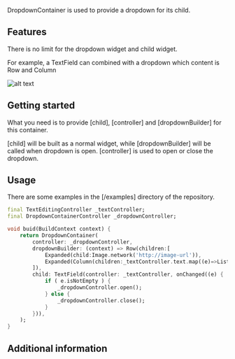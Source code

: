 
DropdownContainer is used to provide a dropdown for its child.

## Features

There is no limit for the dropdown widget and child widget.

For example, a TextField can combined with a dropdown which content is Row and Column

![alt text](https://raw.githubusercontent.com/tutucloud/dropdown-container-flutter/master/example/images/textfield_with_dropdown.png)

## Getting started

What you need is to provide [child], [controller] and [dropdownBuilder] for this container. 

[child] will be built as a normal widget, while [dropdownBuilder] will be called when dropdown is open.
[controller] is used to open or close the dropdown.

## Usage

There are some examples in the [/examples] directory of the repository.

```dart
final TextEditingController _textController;
final DropdownContainerController _dropdownController;

void buid(BuildContext context) {
    return DropdownContainer(
        controller: _dropdownController,
        dropdownBuilder: (context) => Row(children:[
            Expanded(child:Image.network('http://image-url')),
            Expanded(Column(children:_textController.text.map((e)=>ListTile(title:Text(e),onTap:(){})))),
        ]),
        child: TextField(controller: _textController, onChanged((e) {
            if ( e.isNotEmpty ) {
                _dropdownController.open();
            } else {
                _dropdownController.close();
            }
        })),
    );
}
```

## Additional information

